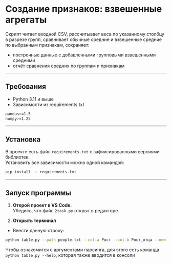 # Создание признаков: взвешенные агрегаты
Скрипт читает входной CSV, рассчитывает веса по указанному столбцу в разрезе групп, сравнивает обычные средние и взвешенные средние по выбранным признакам, сохраняет:
- построчные данные с добавленными групповыми взвешенными средними
- отчёт сравнения средних по группам и признакам

---
## Требования
- Python 3.11 и выше
- Зависимости из requirements.txt
```bash
pandas>=1.5
numpy>=1.25
```
---

## Установка

В проекте есть файл `requirements.txt` с зафиксированными версиями библиотек.  
Установить все зависимости можно одной командой:

```bash
pip install -r requirements.txt
```
---
## Запуск программы

1. **Открой проект в VS Code.**  
   Убедись, что файл `2task.py` открыт в редакторе.

2. **Открыть терминал**  
- Ввести данную строку:
```bash
python table.py --path people.txt --col-a Рост --col-b Рост_отца --new-col Разница_роста  --save-plot hist.png --drop-na --min-val 0.5 --max-val 2.5
```
Чтобы ознакомится с аргументами парсинга, для этого есть команда `python table.py --help`, которая также вводится в консоли
